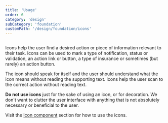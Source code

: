 ```yaml
---
title: 'Usage'
order: 6
category: 'design'
subCategory: 'foundation'
customPath: '/design/foundation/icons'
---
```


<div class="if text layout columns">
<div class="if text body">

Icons help the user find a desired action or piece of information relevant to their task. Icons can be used to mark a type of notification, status or validation, an action link or button, a type of insurance or sometimes (but rarely) an action button.

The icon should speak for itself and the user should understand what the icon means without reading the supporting text. Icons help the user scan to the correct action without reading text.

<strong class="if">Do not use icons</strong> just for the sake of using an icon, or for decoration. We don't want to clutter the user interface with anything that is not absolutely necessary or beneficial to the user.

</div>
</div>

<div class="if alert-banner general">
  Visit the <a href="/components/media/icons/css">Icon component</a> section for how to use the icons.
</div>
